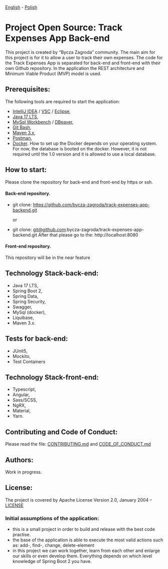 [<ins>English</ins>](README.md) - [Polish](README.pl.md)

# Project Open Source: Track Expenses App Back-end
This project is created by “Bycza Zagroda” community.
The main aim for this project is for it to allow a user to track their own expenses.
The code for the Track Expenses App is separated for back-end and front-end with
their own Github repository. In the application the REST architecture and Minimum
Viable Product (MVP) model is used.

## Prerequisites:
The following tools are required to start the application:
- [IntelliJ IDEA](https://www.jetbrains.com/idea/) / [VSC](https://code.visualstudio.com/) / [Eclipse](https://www.eclipse.org/),
- [Java 17 LTS](https://openjdk.org/projects/jdk/17/),
- [MySql Workbench](https://www.mysql.com/products/workbench/) / [DBeaver](https://dbeaver.io/),
- [Git Bash](https://git-scm.com/downloads),
- [Maven 3.x](https://maven.apache.org/download.cgi),
- [Postman](https://www.postman.com/),
- [Docker](https://docs.docker.com/get-docker/). How to set up the Docker depends on
  your operating system. For now, the database is booted on the docker. However, it is
  not required until the 1.0 version and it is allowed to use a local database.

## How to start:
Please clone the repository for back-end and front-end by https or ssh.

#### Back-end repository.
- git clone: https://github.com/bycza-zagroda/track-expenses-app-backend.git

  or

- git clone: git@github.com:bycza-zagroda/track-expenses-app-backend.git
  After that please go to the: http://localhost:8080

#### Front-end repository.
This repository will be in the near feature

## Technology Stack-back-end:
- Java 17 LTS,
- Spring Boot 2,
- Spring Data,
- Spring Security,
- Swagger,
- MySql (docker),
- Liquibase,
- Maven 3.x.

## Tests for back-end:
- JUnit5,
- Mockito,
- Test Containers

## Technology Stack-front-end:
- Typescript,
- Angular,
- Sass/SCSS,
- NgRX,
- Material,
- Yarn.

## Contributing and Code of Conduct:
Please read the file: [CONTRIBUTING.md](doc/CONTRIBUTING.md) and [CODE_OF_CONDUCT.md](doc/CODE_OF_CONDUCT.md)

## Authors:
Work in progress.

## License:
The project is covered by Apache License Version 2.0, January 2004 – [LICENSE](doc/LICENSE)

### Initial assumptions of the application:
- this is a small project in order to build and release with the best code practise.
- the base of the application is able to execute the most valid actions such as:
  add-, find-, change, delete-element
- in this project we can work together, learn from each other and enlarge our skills
  or even develop them. Everything depends on which level knowledge of Spring Boot 2
  you have.
